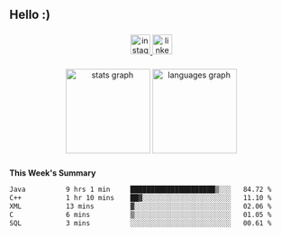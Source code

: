 <h2 align="left">Hello :)</h2>

###

<div align="center">
  <a href="https://www.instagram.com/sebi.klaus/" target="_blank">
    <img src="https://img.shields.io/static/v1?message=Instagram&logo=instagram&label=&color=E4405F&logoColor=white&labelColor=&style=for-the-badge" height="35" alt="instagram logo"  />
  </a>
  <a href="https://www.linkedin.com/in/sebastian-klaus-3aa64720b/" target="_blank">
    <img src="https://img.shields.io/static/v1?message=LinkedIn&logo=linkedin&label=&color=0077B5&logoColor=white&labelColor=&style=for-the-badge" height="35" alt="linkedin logo"  />
  </a>
</div>

###

<div align="center">
  <img src="https://github-readme-stats.vercel.app/api?username=IYourSunshineI&hide_title=false&hide_rank=false&show_icons=true&include_all_commits=true&count_private=true&disable_animations=false&theme=dracula&locale=en&hide_border=false&order=1" height="150" alt="stats graph"  />
  <img src="https://github-readme-stats.vercel.app/api/top-langs?username=IYourSunshineI&locale=en&hide_title=false&layout=compact&card_width=320&langs_count=5&theme=dracula&hide_border=false&order=2" height="150" alt="languages graph"  />
</div>

###

**This Week's Summary**
<!--START_SECTION:waka-->

```txt
Java          9 hrs 1 min     █████████████████████▒░░░   84.72 %
C++           1 hr 10 mins    ██▓░░░░░░░░░░░░░░░░░░░░░░   11.10 %
XML           13 mins         ▓░░░░░░░░░░░░░░░░░░░░░░░░   02.06 %
C             6 mins          ▒░░░░░░░░░░░░░░░░░░░░░░░░   01.05 %
SQL           3 mins          ░░░░░░░░░░░░░░░░░░░░░░░░░   00.61 %
```

<!--END_SECTION:waka-->
